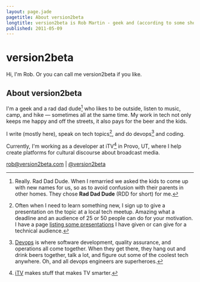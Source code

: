 ```yaml
---
layout: page.jade
pagetitle: About version2beta
longtitle: version2beta is Rob Martin - geek and (according to some short people) a rad-dad-dude. I code, do devops, write, and speak on tech topics.
published: 2011-05-09
---
```


# version2beta #
Hi, I'm Rob. Or you can call me version2beta if you like.

## About version2beta ##

I'm a geek and a rad dad dude[^rdd] who likes to be outside, listen to music, camp, and hike &mdash; sometimes all at the same time. My work in tech not only keeps me happy and off the streets, it also pays for the beer and the kids.

I write (mostly here), speak on tech topics[^speaking], and do devops[^devops] and coding.

Currently, I'm working as a developer at iTV[^itv] in Provo, UT, where I help create platforms for cultural discourse about broadcast media.

[rob@version2beta.com][] | [@version2beta][]

  [^rdd]: Really. Rad Dad Dude. When I remarried we asked the kids to come up with new names for us, so as to avoid confusion with their parents in other homes. They chose **Rad Dad Dude** (RDD for short) for me.

  [^speaking]: Often when I need to learn something new, I sign up to give a presentation on the topic at a local tech meetup. Amazing what a deadline and an audience of 25 or 50 people can do for your motivation. I have a page [listing some presentations][speaking] I have given or can give for a technical audience.

  [speaking]: /speaking "Some presentations I give"

  [^devops]: [Devops][devops] is where software development, quality assurance, and operations all come together. When they get there, they hang out and drink beers together, talk a lot, and figure out some of the coolest tech anywhere. Oh, and all devops engineers are superheroes.

  [devops]: http://en.wikipedia.org/wiki/DevOps "A software development method that stresses communication, collaboration and integration."

  [^qmllc]: [Quintessential Mischief LLC makes websites more strategic and usable.][qm]

  [qm]: http://www.qmuxs.com "Quintessential Mischief LLC"

  [^tartan]: [Tartan Solutions, Inc.][tartan] provides consultation and software for process improvement.

  [tartan]: http://www.tartansolutions.com "Software and strategy for finance and operations management."

  [^itv]: [iTV][itv] makes stuff that makes TV smarter.

  [itv]: http://i.tv "iTV makes stuff that makes TV smarter"

  [rob@version2beta.com]: mailto:rob@version2beta.com "email me about general geekery"

  [@version2beta]: http://twitter.com/version2beta "I'm on Twitter. A lot."
